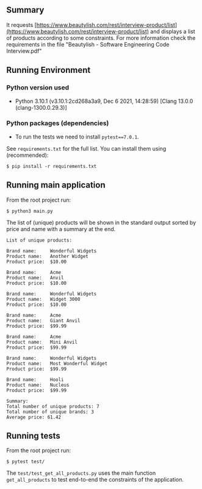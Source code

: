 ## Summary

It requests
[https://www.beautylish.com/rest/interview-product/list](https://www.beautylish.com/rest/interview-product/list)
and displays a list of products according to some constraints. For more information
check the requirements in the file "Beautylish - Software Engineering Code Interview.pdf"

## Running Environment

### Python version used

* Python 3.10.1 (v3.10.1:2cd268a3a9, Dec  6 2021, 14:28:59)
  [Clang 13.0.0 (clang-1300.0.29.3)]

### Python packages (dependencies)

* To run the tests we need to install `pytest==7.0.1`.

See `requirements.txt` for the full list. You can install them using (recommended):

`$ pip install -r requirements.txt`

## Running main application

From the root project run:

`$ python3 main.py`

The list of (unique) products will be shown in the standard output sorted
by price and name with a summary at the end.

```
List of unique products:

Brand name:     Wonderful Widgets
Product name:   Another Widget
Product price:  $10.00

Brand name:     Acme
Product name:   Anvil
Product price:  $10.00

Brand name:     Wonderful Widgets
Product name:   Widget 3000
Product price:  $10.00

Brand name:     Acme
Product name:   Giant Anvil
Product price:  $99.99

Brand name:     Acme
Product name:   Mini Anvil
Product price:  $99.99

Brand name:     Wonderful Widgets
Product name:   Most Wonderful Widget
Product price:  $99.99

Brand name:     Hooli
Product name:   Nucleus
Product price:  $99.99

Summary:
Total number of unique products: 7
Total number of unique brands: 3
Average price: 61.42
```
## Running tests

From the root project run:

`$ pytest test/`

The `test/test_get_all_products.py` uses the main function `get_all_products` to
test end-to-end the constraints of the application.
